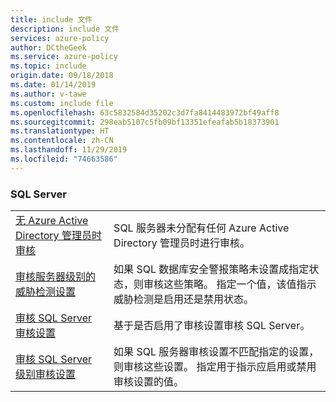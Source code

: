 ```yaml
---
title: include 文件
description: include 文件
services: azure-policy
author: DCtheGeek
ms.service: azure-policy
ms.topic: include
origin.date: 09/18/2018
ms.date: 01/14/2019
ms.author: v-tawe
ms.custom: include file
ms.openlocfilehash: 63c5832584d35202c3d7fa8414483972bf49aff8
ms.sourcegitcommit: 298eab5107c5fb09bf13351efeafab5b18373901
ms.translationtype: HT
ms.contentlocale: zh-CN
ms.lasthandoff: 11/29/2019
ms.locfileid: "74663586"
---
```

### <a name="sql-servers"></a>SQL Server

|  |  |
|---------|---------|
| [无 Azure Active Directory 管理员时审核](../articles/governance/policy/samples/audit-no-aad-admin.md) | SQL 服务器未分配有任何 Azure Active Directory 管理员时进行审核。 |
| [审核服务器级别的威胁检测设置](../articles/governance/policy/samples/audit-sql-server-threat-detection-setting.md) | 如果 SQL 数据库安全警报策略未设置成指定状态，则审核这些策略。 指定一个值，该值指示威胁检测是启用还是禁用状态。  |
| [审核 SQL Server 审核设置](../articles/governance/policy/samples/sql-server-audit.md) | 基于是否启用了审核设置审核 SQL Server。 |
| [审核 SQL Server 级别审核设置](../articles/governance/policy/samples/audit-sql-server-audit-setting.md) | 如果 SQL 服务器审核设置不匹配指定的设置，则审核这些设置。 指定用于指示应启用或禁用审核设置的值。 |
